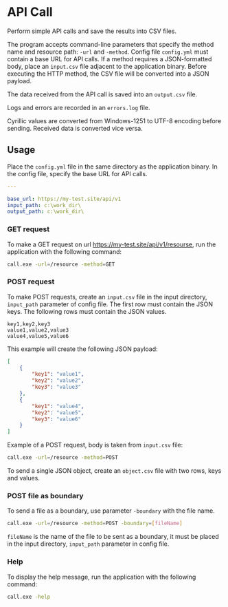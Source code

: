 # API Call
Perform simple API calls and save the results into CSV files.

The program accepts command-line parameters that specify the method name and resource path: `-url` and `-method`.
Config file `config.yml` must contain a base URL for API calls.
If a method requires a JSON-formatted body, place an `input.csv` file adjacent to the application binary. Before executing the HTTP method, the CSV file will be converted into a JSON payload.

The data received from the API call is saved into an `output.csv` file.

Logs and errors are recorded in an `errors.log` file.

Cyrillic values are converted from Windows-1251 to UTF-8 encoding before sending. Received data is converted vice versa.

## Usage
Place the `config.yml` file in the same directory as the application binary.
In the config file, specify the base URL for API calls.
```yml
---

base_url: https://my-test.site/api/v1
input_path: c:\work_dir\
output_path: c:\work_dir\
```
### GET request
To make a GET request on url https://my-test.site/api/v1/resourse, run the application with the following command:
```bash
call.exe -url=/resource -method=GET
```
### POST request
To make POST requests, create an `input.csv` file in the input directory, `input_path` parameter of config file. The first row must contain the JSON keys. The following rows must contain the JSON values.
```csv
key1,key2,key3
value1,value2,value3
value4,value5,value6
```
This example will create the following JSON payload:
```json
[
    {
        "key1": "value1",
        "key2": "value2",
        "key3": "value3"
    },
    {
        "key1": "value4",
        "key2": "value5",
        "key3": "value6"
    }
]
```
Example of a POST request, body is taken from `input.csv` file:
```bash
call.exe -url=/resource -method=POST
```
To send a single JSON object, create an `object.csv` file with two rows, keys and values.
### POST file as boundary
To send a file as a boundary, use parameter `-boundary` with the file name.
```bash
call.exe -url=/resource -method=POST -boundary=[fileName]
```
`fileName` is the name of the file to be sent as a boundary, it must be placed in the input directory, `input_path` parameter in config file.
### Help
To display the help message, run the application with the following command:
```bash
call.exe -help
```